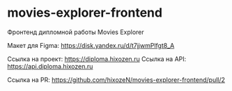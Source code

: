 # movies-explorer-frontend
Фронтенд дипломной работы Movies Explorer

Макет для Figma: https://disk.yandex.ru/d/t7jjwmPlfgt8_A

Ссылка на проект: https://diploma.hixozen.ru
Ссылка на API: https://api.diploma.hixozen.ru

Ссылка на PR: https://github.com/hixozeN/movies-explorer-frontend/pull/2